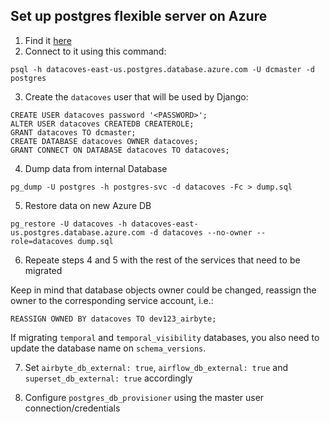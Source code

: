 ## Set up postgres flexible server on Azure

1. Find it [here](https://portal.azure.com/#@datacoves.com/resource/subscriptions/91bd2205-0d74-42c9-86ad-41cca1b4822b/resourceGroups/datacoves/providers/Microsoft.DBforPostgreSQL/flexibleServers/datacoves-east-us/overview)
2. Connect to it using this command:

```
psql -h datacoves-east-us.postgres.database.azure.com -U dcmaster -d postgres
```

3. Create the `datacoves` user that will be used by Django:

```
CREATE USER datacoves password '<PASSWORD>';
ALTER USER datacoves CREATEDB CREATEROLE;
GRANT datacoves TO dcmaster;
CREATE DATABASE datacoves OWNER datacoves;
GRANT CONNECT ON DATABASE datacoves TO datacoves;
```

4. Dump data from internal Database

```
pg_dump -U postgres -h postgres-svc -d datacoves -Fc > dump.sql
```

5. Restore data on new Azure DB

```
pg_restore -U datacoves -h datacoves-east-us.postgres.database.azure.com -d datacoves --no-owner --role=datacoves dump.sql
```

6. Repeate steps 4 and 5 with the rest of the services that need to be migrated

Keep in mind that database objects owner could be changed, reassign the owner to the corresponding service account, i.e.:

```
REASSIGN OWNED BY datacoves TO dev123_airbyte;
```

If migrating `temporal` and `temporal_visibility` databases, you also need to update the database name on `schema_versions`.

7. Set `airbyte_db_external: true`, `airflow_db_external: true` and `superset_db_external: true` accordingly

8. Configure `postgres_db_provisioner` using the master user connection/credentials
